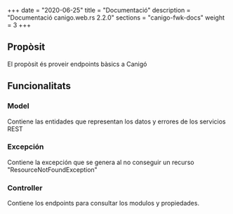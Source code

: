 +++
date        = "2020-06-25"
title       = "Documentació"
description = "Documentació canigo.web.rs 2.2.0"
sections    = "canigo-fwk-docs"
weight      = 3
+++

## Propòsit

El propòsit és proveir endpoints bàsics a Canigó

## Funcionalitats

### Model

Contiene las entidades que representan los datos y errores de los servicios REST

### Excepción

Contiene la excepción que se genera al no conseguir un recurso "ResourceNotFoundException"

### Controller

Contiene los endpoints para consultar los modulos y propiedades. 
